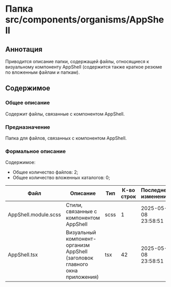 # Папка src/components/organisms/AppShell

## Аннотация

Приводится описание папки, содержащей файлы, относящиеся к визуальному компоненту AppShell (содержится также 
краткое резюме по вложенным файлам и папкам).

## Содержимое

### Общее описание

Содержит файлы, связанные с компонентом AppShell.

### Предназначение

Папка для файлов, связанных с компонентом AppShell.

### Формальное описание

Содержимое:
* Общее количество файлов: 2;
* Общее количество вложенных каталогов: 0;

| Файл                 | Описание                                                                        | Тип  | К-во строк | Последнее изменение | Звезды    |
|----------------------|---------------------------------------------------------------------------------|------|------------|---------------------|-----------|
| AppShell.module.scss | Стили, связанные с компонентом AppShell                                         | scss | 1          | 2025-05-08 23:58:51 | Нет звезд |
| AppShell.tsx         | Визуальный компонент-организм AppShell<br> (заголовок главного окна приложения) | tsx  | 42         | 2025-05-08 23:58:51 | Нет звезд |

